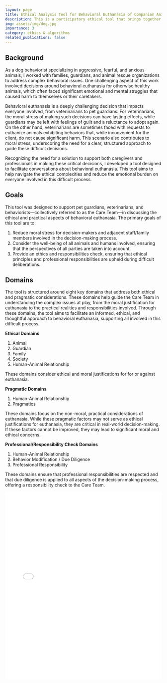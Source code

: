 ```yaml
---
layout: page
title: Ethical Analysis Tool for Behavioral Euthanasia of Companion Animals
description: This is a participatory ethical tool that brings together stakeholders for an ethical assessment regarding behavioral euthanasia of companion animals. The tool faciliates a discussion of all relevant moral aspects. The tool is designed to guide, but not dictate, a moral outcome, and to reduce moral stress in animal caretakers including veterinarians, animal guardians, humane societies, and resuce organizations. 
img: assets/img/dog.jpg
importance: 3
category: ethics & algorithms
related_publications: false
---
```


## Background

As a dog behaviorist specializing in aggressive, fearful, and anxious animals, I worked with families, guardians, and animal rescue organizations to address complex behavioral issues. One challenging aspect of this work involved decisions around behavioral euthanasia for otherwise healthy animals, which often faced significant emotional and mental struggles that caused harm to themselves or their caretakers.

Behavioral euthanasia is a deeply challenging decision that impacts everyone involved, from veterinarians to pet guardians. For veterinarians, the moral stress of making such decisions can have lasting effects, while guardians may be left with feelings of guilt and a reluctance to adopt again. On the other hand, veterinarians are sometimes faced with requests to euthanize animals exhibiting behaviors that, while inconvenient for the client, do not cause significant harm. This scenario also contributes to moral stress, underscoring the need for a clear, structured approach to guide these difficult decisions.

Recognizing the need for a solution to support both caregivers and professionals in making these critical decisions, I developed a tool designed to facilitate conversations about behavioral euthanasia. This tool aims to help navigate the ethical complexities and reduce the emotional burden on everyone involved in this difficult process.

## Goals

This tool was designed to support pet guardians, veterinarians, and behaviorists—collectively referred to as the Care Team—in discussing the ethical and practical aspects of behavioral euthanasia. The primary goals of this tool are to:

1) Reduce moral stress for decision-makers and adjacent staff/family members involved in the decision-making process.
2) Consider the well-being of all animals and humans involved, ensuring that the perspectives of all parties are taken into account.
3) Provide an ethics and responsibilities check, ensuring that ethical principles and professional responsibilities are upheld during difficult deliberations.

## Domains

The tool is structured around eight key domains that address both ethical and pragmatic considerations. These domains help guide the Care Team in understanding the complex issues at play, from the moral justification for euthanasia to the practical realities and responsibilities involved. Through these domains, the tool aims to facilitate an informed, ethical, and thoughtful approach to behavioral euthanasia, supporting all involved in this difficult process.

**Ethical Domains**
1. Animal
2. Guardian
3. Family
4. Society
5. Human-Animal Relationship
   
These domains consider ethical and moral justifications for for or against euthanasia. 

**Pragmatic Domains**
1. Human-Animal Relationship
2. Pragmatics

These domains focus on the non-moral, practical considerations of euthanasia. While these pragmatic factors may not serve as ethical justifications for euthanasia, they are critical in real-world decision-making. If these factors cannot be improved, they may lead to significant moral and ethical concerns.

**Professional/Responsibility Check Domains**
1. Human-Animal Relationship
2. Behavior Modification / Due Diligence
3.  Professional Responsibility

These domains ensure that professional responsibilities are respected and that due diligence is applied to all aspects of the decision-making process, offering a responsibility check to the Care Team.



<iframe src="/assets/pdf/bedg.pdf" width="100%" height="600px" style="border: none;">
    Your browser does not support iframes. <a href="/assets/pdf/document.pdf">Download the PDF.</a>.
</iframe>

